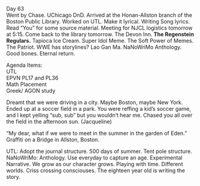 Day 63  
Went by Chase. UChicago DnD. Arrived at the Honan-Allston branch of the Boston Public Library. Worked on UTL. Make it lyrical. Writing Song lyrics. Read “You” for some source material. Meeting for NJCL logistics tomorrow at 5:15. Come back to the library tomorrow. The Devon Inn. **The Regenstein Regulars.** Tapioca Ice Cream. Super Idol Meme. The Soft Power of Memes. The Patriot. WWE has storylines? Lao Gan Ma. NaNoWriMo Anthology. Good bones. Eternal return.

Agenda Items:  
UTL  
EPVN PL17 and PL36  
Math Placement   
Greek/ AGON study 

Dreamt that we were driving in a city. Maybe Boston, maybe New York. Ended up at a soccer field in a park. You were reffing a kid’s soccer game, and I kept yelling “sub, sub” but you wouldn’t hear me. Chased you all over the field in the afternoon sun. (Jacqueline)

“My dear, what if we were to meet in the summer in the garden of Eden.” Graffiti on a Bridge in Allston, Boston.

UTL: Adopt the journal structure. 500 days of summer. Tent pole structure.  
NaNoWriMo: Anthology. Use everyday to capture an age. Experimental Narrative. We grow as our character grows. Playing with time. Different worlds. Criss crossing consciouses. The eighteen year old is writing the story.